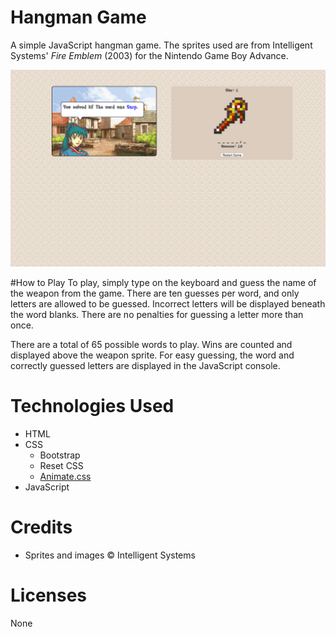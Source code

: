 # Hangman Game
A simple JavaScript hangman game. The sprites used are from Intelligent Systems' _Fire Emblem_ (2003) for the Nintendo Game Boy Advance.

![Screenshot](/assets/screenshots/screenshot.png "Hangman Screenshot")

#How to Play
To play, simply type on the keyboard and guess the name of the weapon from the game. There are ten guesses per word, and only letters are allowed to be guessed. Incorrect letters will be displayed beneath the word blanks. There are no penalties for guessing a letter more than once.

There are a total of 65 possible words to play. Wins are counted and displayed above the weapon sprite. For easy guessing, the word and correctly guessed letters are displayed in the JavaScript console.

# Technologies Used
* HTML
* CSS
  * Bootstrap
  * Reset CSS
  * [Animate.css](https://daneden.github.io/animate.css)
* JavaScript

# Credits
* Sprites and images &copy; Intelligent Systems

# Licenses
None